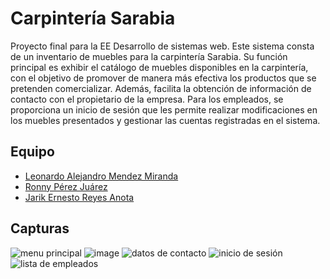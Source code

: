 # Carpintería Sarabia

Proyecto final para la EE Desarrollo de sistemas web.
Este sistema consta de un inventario de muebles para la carpintería Sarabia. Su función principal es exhibir el catálogo de muebles disponibles en la carpintería, con el objetivo de promover de manera más efectiva los productos que se pretenden comercializar. Además, facilita la obtención de información de contacto con el propietario de la empresa. Para los empleados, se proporciona un inicio de sesión que les permite realizar modificaciones en los muebles presentados y gestionar las cuentas registradas en el sistema.

## Equipo
- <a href="https://github.com/LeoMe34">Leonardo Alejandro Mendez Miranda</a> 
- <a href="https://github.com/Ronny12301">Ronny Pérez Juárez </a>
- <a href="https://github.com/JarikAnota">Jarik Ernesto Reyes Anota</a>



## Capturas
![menu principal](https://github.com/Ronny12301/carpinteria-sarabia/assets/100802754/c42a91b1-9d92-4cab-9ef7-288844e75104)
![image](https://github.com/Ronny12301/carpinteria-sarabia/assets/100802754/5602257a-4c20-45aa-b9b5-5da61538368b)
![datos de contacto](https://github.com/Ronny12301/carpinteria-sarabia/assets/100802754/f78d0391-69cc-4e3b-b0e5-c5ef9e69e855)
![inicio de sesión](https://github.com/Ronny12301/carpinteria-sarabia/assets/100802754/317f11fc-b2ba-40f3-96dd-3737dc5fa948)
![lista de empleados](https://github.com/Ronny12301/carpinteria-sarabia/assets/100802754/46f2740b-094f-41ee-ba7c-05bd60e1a546)

